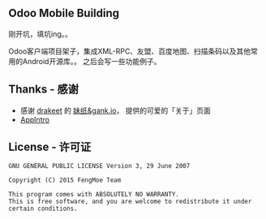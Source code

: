 ## Odoo Mobile Building
刚开坑，填坑ing。。

Odoo客户端项目架子，集成XML-RPC、友盟、百度地图、扫描条码以及其他常用的Android开源库。。
之后会写一些功能例子。

## Thanks - 感谢

- 感谢 [drakeet](https://github.com/drakeet) 的 [妹纸&gank.io](https://github.com/drakeet/Meizhi)， 提供的可爱的「关于」页面
- [AppIntro](https://github.com/PaoloRotolo/AppIntro)

## License - 许可证

```
GNU GENERAL PUBLIC LICENSE Version 3, 29 June 2007

Copyright (C) 2015 FengMoe Team

This program comes with ABSOLUTELY NO WARRANTY.
This is free software, and you are welcome to redistribute it under certain conditions.
```